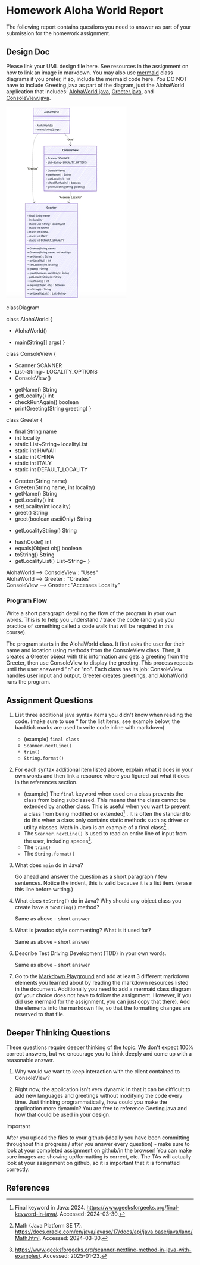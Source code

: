 # Homework Aloha World Report

The following report contains questions you need to answer as part of your submission for the homework assignment. 


## Design Doc
Please link your UML design file here. See resources in the assignment on how to
link an image in markdown. You may also use [mermaid] class diagrams if you prefer, if so, include the mermaid code here.  You DO NOT have to include Greeting.java as part of the diagram, just the AlohaWorld application that includes: [AlohaWorld.java], [Greeter.java], and [ConsoleView.java].

![UML](UML.png "UML")

classDiagram

class AlohaWorld {
- AlohaWorld()
+ main(String[] args)
  }

class ConsoleView {
- Scanner SCANNER
- List~String~ LOCALITY_OPTIONS
- ConsoleView()
+ getName() String
+ getLocality() int
+ checkRunAgain() boolean
+ printGreeting(String greeting)
  }

class Greeter {
- final String name
- int locality
- static List~String~ localityList
- static int HAWAII
- static int CHINA
- static int ITALY
- static int DEFAULT_LOCALITY
+ Greeter(String name)
+ Greeter(String name, int locality)
+ getName() String
+ getLocality() int
+ setLocality(int locality)
+ greet() String
+ greet(boolean asciiOnly) String
- getLocalityString() String
+ hashCode() int
+ equals(Object obj) boolean
+ toString() String
+ getLocalityList() List~String~
  }

AlohaWorld --> ConsoleView : "Uses"  
AlohaWorld --> Greeter : "Creates"  
ConsoleView --> Greeter : "Accesses Locality"



### Program Flow
Write a short paragraph detailing the flow of the program in your own words. This is to help you understand / trace the code (and give you practice of something called a code walk that will be required in this course).

The program starts in the AlohaWorld class. It first asks the user for their name and location using methods from the ConsoleView class. Then, it creates a Greeter object with this information and gets a greeting from the Greeter, then use ConsoleView to display the greeting. This process repeats until the user answered "n" or "no". Each class has its job: ConsoleView handles user input and output, Greeter creates greetings, and AlohaWorld runs the program.


## Assignment Questions

1. List three additional java syntax items you didn't know when reading the code.  (make sure to use * for the list items, see example below, the backtick marks are used to write code inline with markdown)
   
   * (example) `final class`
   * `Scanner.nextLine()`
   * `trim()`
   * `String.format()`

2. For each syntax additional item listed above, explain what it does in your own words and then link a resource where you figured out what it does in the references section. 

    * (example) The `final` keyword when used on a class prevents the class from being subclassed. This means that the class cannot be extended by another class. This is useful when you want to prevent a class from being modified or extended[^1] . It is often the standard to do this when a class only contains static methods such as driver or utility classes. Math in Java is an example of a final class[^2] .
    * The `Scanner.nextLine()` is used to read an entire line of input from the user, including spaces[^3].
    * The `trim()`
    * The `String.format()`

3. What does `main` do in Java? 

    Go ahead and answer the question as a short paragraph / few sentences. Notice the indent, this is valid because it is a list item. (erase this line before writing.)

4. What does `toString()` do in Java? Why should any object class you create have a `toString()` method?

    Same as above - short answer

5. What is javadoc style commenting? What is it used for? 

    Same as above - short answer


6. Describe Test Driving Development (TDD) in your own words. 

    Same as above - short answer    

7. Go to the [Markdown Playground](MarkdownPlayground.md) and add at least 3 different markdown elements you learned about by reading the markdown resources listed in the document. Additionally you need to add a mermaid class diagram (of your choice does not have to follow the assignment. However, if you did use mermaid for the assignment, you can just copy that there). Add the elements into the markdown file, so that the formatting changes are reserved to that file. 


## Deeper Thinking Questions

These questions require deeper thinking of the topic. We don't expect 100% correct answers, but we encourage you to think deeply and come up with a reasonable answer. 


1. Why would we want to keep interaction with the client contained to ConsoleView?


2. Right now, the application isn't very dynamic in that it can be difficult to add new languages and greetings without modifying the code every time. Just thinking programmatically,  how could you make the application more dynamic? You are free to reference Geeting.java and how that could be used in your design.



> [!IMPORTANT]
>  After you upload the files to your github (ideally you have been committing throughout this progress / after you answer every question) - make sure to look at your completed assignment on github/in the browser! You can make sure images are showing up/formatting is correct, etc. The TAs will actually look at your assignment on github, so it is important that it is formatted correctly.


## References

[^1]: Final keyword in Java: 2024. https://www.geeksforgeeks.org/final-keyword-in-java/. Accessed: 2024-03-30. 

[^2]: Math (Java Platform SE 17). https://docs.oracle.com/en/java/javase/17/docs/api/java.base/java/lang/Math.html. Accessed: 2024-03-30.

[^3]: https://www.geeksforgeeks.org/scanner-nextline-method-in-java-with-examples/. Accessed: 2025-01-23.


<!-- This is a comment, below this link the links in the document are placed here to make ti easier to read. This is an optional style for markdown, and often as a student you will include the links inline. for example [mermaid](https://mermaid.js.org/intro/syntax-reference.html) -->
[mermaid]: https://mermaid.js.org/intro/syntax-reference.html
[AlohaWorld.java]: src/main/java/student/AlohaWorld.java
[Greeter.java]: src/main/java/student/Greeter.java
[ConsoleView.java]: src/main/java/student/ConsoleView.java